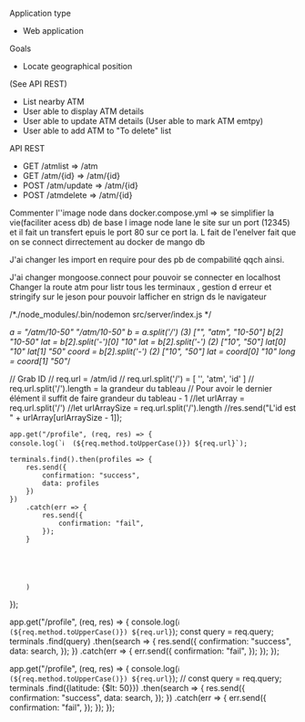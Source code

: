 Application type

- Web application

Goals

- Locate geographical position

(See API REST)
- List nearby ATM
- User able to display ATM details
- User able to update ATM details (User able to mark ATM emtpy)
- User able to add ATM to "To delete" list

API REST

- GET /atmlist      =>      /atm
- GET /atm/{id}     =>      /atm/{id}
- POST /atm/update  =>      /atm/{id}
- POST /atmdelete   =>      /atm/{id}





Commenter l''image node dans docker.compose.yml => se simplifier la vie(faciliter acess db) de base l image node lane le site sur un port (12345) et il fait un transfert epuis le port 80 sur ce port la. L fait de l'enelver fait que on se connect dirrectement au docker de mango db 

J'ai  changer les import en require pour des pb de compabilité qqch ainsi.

J'ai changer mongoose.connect pour pouvoir se connecter en localhost
Changer la route atm pour listr tous les terminaux , gestion d erreur et stringify sur le jeson pour pouvoir lafficher en strign ds le navigateur


/*./node_modules/.bin/nodemon src/server/index.js */


*a = "/atm/10-50"
"/atm/10-50"
b = a.split('/')
(3) ["", "atm", "10-50"]
b[2]
"10-50"
lat = b[2].split('-')[0]
"10"
lat = b[2].split('-')
(2) ["10", "50"]
lat[0]
"10"
lat[1]
"50"
coord = b[2].split('-')
(2) ["10", "50"]
lat = coord[0]
"10"
long = coord[1]
"50"*/



  // Grab ID
    // req.url = /atm/id
    // req.url.split('/') = [ '', 'atm', 'id' ]
    // req.url.split('/').length = la grandeur du tableau
    // Pour avoir le dernier élément il suffit de faire grandeur du tableau - 1
    //let urlArray = req.url.split('/')
    //let urlArraySize = req.url.split('/').length
    //res.send("L'id est " + urlArray[urlArraySize - 1]);


    app.get("/profile", (req, res) => {
    console.log(`ℹ️  (${req.method.toUpperCase()}) ${req.url}`);

    terminals.find().then(profiles => {
        res.send({
            confirmation: "success",
            data: profiles
        })
    })
        .catch(err => {
            res.send({
                confirmation: "fail",
            });
        }





        )
});


app.get("/profile", (req, res) => {
    console.log(`ℹ️  (${req.method.toUpperCase()}) ${req.url}`);
    const query = req.query;
    terminals
        .find(query)
        .then(search => {
            res.send({
                confirmation: "success",
                data: search,
            });
        })
        .catch(err => {
            err.send({
                confirmation: "fail",
            });
        });
});

app.get("/profile", (req, res) => {
    console.log(`ℹ️  (${req.method.toUpperCase()}) ${req.url}`);
    // const query = req.query;
    terminals
        .find({latitude: {$lt: 50}})
        .then(search => {
            res.send({
                confirmation: "success",
                data: search,
            });
        })
        .catch(err => {
            err.send({
                confirmation: "fail",
            });
        });
});